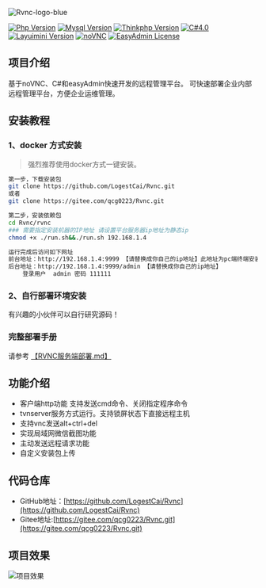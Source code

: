 ![Rvnc-logo-blue](http://img.52qcg.cn/books_markdown/Rvnc-logo-blue.png)

[![Php Version](https://img.shields.io/badge/php-%3E=7.1.0-brightgreen.svg?maxAge=2592000&color=yellow)](https://github.com/php/php-src)
[![Mysql Version](https://img.shields.io/badge/mysql-%3E=5.7-brightgreen.svg?maxAge=2592000&color=orange)](https://www.mysql.com/)
[![Thinkphp Version](https://img.shields.io/badge/thinkphp-%3E=6.0.2-brightgreen.svg?maxAge=2592000)](https://github.com/top-think/framework)
[![C#4.0](https://img.shields.io/badge/daoNet-%3E=4.0-pink.svg?maxAge=2592000&color=critical)](https://dotnet.microsoft.com/zh-cn/download/dotnet-framework/net40)
[![Layuimini Version](https://img.shields.io/badge/layuimini-%3E=2.0.4.2-brightgreen.svg?maxAge=2592000&color=ff69b4)](https://github.com/zhongshaofa/layuimini)
[![noVNC](https://img.shields.io/badge/noVnc-vnc-blue.svg?maxAge=2592000)](https://github.com/novnc/noVNC)
[![EasyAdmin License](https://img.shields.io/badge/license-MIT-green?maxAge=2592000&color=blue)](http://rvnc.52qcg.cn)

## 项目介绍

基于noVNC、C#和easyAdmin快速开发的远程管理平台。
可快速部署企业内部远程管理平台，方便企业运维管理。

## 安装教程

### 1、docker 方式安装

>强烈推荐使用docker方式一键安装。

```bash
第一步，下载安装包
git clone https://github.com/LogestCai/Rvnc.git
或者
git clone https://gitee.com/qcg0223/Rvnc.git

第二步，安装依赖包
cd Rvnc/rvnc
### 需要指定安装机器的IP地址 请设置平台服务器ip地址为静态ip
chmod +x ./run.sh&&./run.sh 192.168.1.4

运行完成后访问如下网址
前台地址：http://192.168.1.4:9999 【请替换成你自己的ip地址】此地址为pc端终端安装页面
后台地址：http://192.168.1.4:9999/admin 【请替换成你自己的ip地址】
	登录用户  admin 密码 111111

```



### 2、自行部署环境安装

有兴趣的小伙伴可以自行研究源码！ 
### 完整部署手册 
请参考 [【RVNC服务端部署.md】](./tools/RVNC服务端部署.md)
## 功能介绍
- 客户端http功能 支持发送cmd命令、关闭指定程序命令
- tvnserver服务方式运行。支持锁屏状态下直接远程主机
- 支持vnc发送alt+ctrl+del
- 实现局域网微信截图功能
- 主动发送远程请求功能
- 自定义安装包上传

## 代码仓库

* GitHub地址：[https://github.com/LogestCai/Rvnc](https://github.com/LogestCai/Rvnc)
* Gitee地址:[https://gitee.com/qcg0223/Rvnc.git](https://gitee.com/qcg0223/Rvnc.git)

## 项目效果

![项目效果](http://img.52qcg.cn/books_markdown/%E9%A1%B9%E7%9B%AE%E6%95%88%E6%9E%9C.jpg)